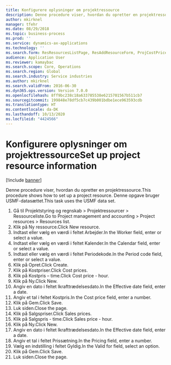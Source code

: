 ```yaml
---
title: Konfigurere oplysninger om projektressource
description: Denne procedure viser, hvordan du opretter en projektressource.
author: mkirknel
manager: tfehr
ms.date: 08/29/2018
ms.topic: business-process
ms.prod: ''
ms.service: dynamics-ax-applications
ms.technology: ''
ms.search.form: ResResourcesListPage, ResAddResourceForm, ProjCostPriceHour, ProjSalesPriceHour
audience: Application User
ms.reviewer: kamaybac
ms.search.scope: Core, Operations
ms.search.region: Global
ms.search.industry: Service industries
ms.author: mkirknel
ms.search.validFrom: 2016-06-30
ms.dyn365.ops.version: Version 7.0.0
ms.openlocfilehash: 8ff9bc238c18a633785538e6215701567b511cb7
ms.sourcegitcommit: 199848e78df5cb7c439b001bdbe1ece963593cdb
ms.translationtype: HT
ms.contentlocale: da-DK
ms.lasthandoff: 10/13/2020
ms.locfileid: "4424566"
---
```

# <a name="set-up-project-resource-information"></a><span data-ttu-id="b46a9-103">Konfigurere oplysninger om projektressource</span><span class="sxs-lookup"><span data-stu-id="b46a9-103">Set up project resource information</span></span>

[!include [banner](../../includes/banner.md)]

<span data-ttu-id="b46a9-104">Denne procedure viser, hvordan du opretter en projektressource.</span><span class="sxs-lookup"><span data-stu-id="b46a9-104">This procedure shows how to set up a project resource.</span></span> <span data-ttu-id="b46a9-105">Denne opgave bruger USMF-datasættet.</span><span class="sxs-lookup"><span data-stu-id="b46a9-105">This task uses the USMF data set.</span></span>

1. <span data-ttu-id="b46a9-106">Gå til Projektstyring og regnskab > Projektressourcer > Ressourceliste.</span><span class="sxs-lookup"><span data-stu-id="b46a9-106">Go to Project management and accounting > Project resources > Resources list.</span></span>
2. <span data-ttu-id="b46a9-107">Klik på Ny ressource.</span><span class="sxs-lookup"><span data-stu-id="b46a9-107">Click New resource.</span></span>
3. <span data-ttu-id="b46a9-108">Indtast eller vælg en værdi i feltet Arbejder.</span><span class="sxs-lookup"><span data-stu-id="b46a9-108">In the Worker field, enter or select a value.</span></span>
4. <span data-ttu-id="b46a9-109">Indtast eller vælg en værdi i feltet Kalender.</span><span class="sxs-lookup"><span data-stu-id="b46a9-109">In the Calendar field, enter or select a value.</span></span>
5. <span data-ttu-id="b46a9-110">Indtast eller vælg en værdi i feltet Periodekode.</span><span class="sxs-lookup"><span data-stu-id="b46a9-110">In the Period code field, enter or select a value.</span></span>
6. <span data-ttu-id="b46a9-111">Klik på Opret.</span><span class="sxs-lookup"><span data-stu-id="b46a9-111">Click Create.</span></span>
7. <span data-ttu-id="b46a9-112">Klik på Kostpriser.</span><span class="sxs-lookup"><span data-stu-id="b46a9-112">Click Cost prices.</span></span>
8. <span data-ttu-id="b46a9-113">Klik på Kostpris – time.</span><span class="sxs-lookup"><span data-stu-id="b46a9-113">Click Cost price - hour.</span></span>
9. <span data-ttu-id="b46a9-114">Klik på Ny.</span><span class="sxs-lookup"><span data-stu-id="b46a9-114">Click New.</span></span>
10. <span data-ttu-id="b46a9-115">Angiv en dato i feltet Ikrafttrædelsesdato.</span><span class="sxs-lookup"><span data-stu-id="b46a9-115">In the Effective date field, enter a date.</span></span>
11. <span data-ttu-id="b46a9-116">Angiv et tal i feltet Kostpris.</span><span class="sxs-lookup"><span data-stu-id="b46a9-116">In the Cost price field, enter a number.</span></span>
12. <span data-ttu-id="b46a9-117">Klik på Gem.</span><span class="sxs-lookup"><span data-stu-id="b46a9-117">Click Save.</span></span>
13. <span data-ttu-id="b46a9-118">Luk siden.</span><span class="sxs-lookup"><span data-stu-id="b46a9-118">Close the page.</span></span>
14. <span data-ttu-id="b46a9-119">Klik på Salgspriser.</span><span class="sxs-lookup"><span data-stu-id="b46a9-119">Click Sales prices.</span></span>
15. <span data-ttu-id="b46a9-120">Klik på Salgspris - time.</span><span class="sxs-lookup"><span data-stu-id="b46a9-120">Click Sales price - hour.</span></span>
16. <span data-ttu-id="b46a9-121">Klik på Ny.</span><span class="sxs-lookup"><span data-stu-id="b46a9-121">Click New.</span></span>
17. <span data-ttu-id="b46a9-122">Angiv en dato i feltet Ikrafttrædelsesdato.</span><span class="sxs-lookup"><span data-stu-id="b46a9-122">In the Effective date field, enter a date.</span></span>
18. <span data-ttu-id="b46a9-123">Angiv et tal i feltet Prissætning.</span><span class="sxs-lookup"><span data-stu-id="b46a9-123">In the Pricing field, enter a number.</span></span>
19. <span data-ttu-id="b46a9-124">Vælg en indstilling i feltet Gyldig.</span><span class="sxs-lookup"><span data-stu-id="b46a9-124">In the Valid for field, select an option.</span></span>
20. <span data-ttu-id="b46a9-125">Klik på Gem.</span><span class="sxs-lookup"><span data-stu-id="b46a9-125">Click Save.</span></span>
21. <span data-ttu-id="b46a9-126">Luk siden.</span><span class="sxs-lookup"><span data-stu-id="b46a9-126">Close the page.</span></span>

